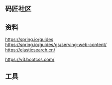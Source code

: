 ## 码匠社区

## 资料

https://spring.io/guides  
https://spring.io/guides/gs/serving-web-content/  
https://elasticsearch.cn/  

https://v3.bootcss.com/  

## 工具
